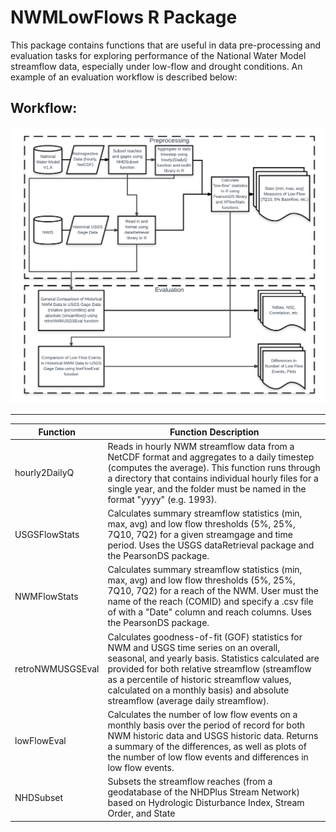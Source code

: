 # NWMLowFlows R Package

This package contains functions that are useful in data pre-processing and evaluation tasks for exploring performance of the National Water Model streamflow data, especially under low-flow and drought conditions. An example of an evaluation workflow is described below:

## Workflow:
![alt text](https://github.com/cahhansen/NWMLowFlows/blob/master/NWMLowFlows%20R%20Package%20WorkFlow.png "Workflow diagram")

***

Function | Function Description
-------- | --------------------
hourly2DailyQ | Reads in hourly NWM streamflow data from a NetCDF format and aggregates to a daily timestep (computes the average). This function runs through a directory that contains individual hourly files for a single year, and the folder must be named in the format "yyyy" (e.g. 1993).
USGSFlowStats | Calculates summary streamflow statistics (min, max, avg) and low flow thresholds (5%, 25%, 7Q10, 7Q2) for a given streamgage and time period. Uses the USGS dataRetrieval package and the PearsonDS package.
NWMFlowStats | Calculates summary streamflow statistics (min, max, avg) and low flow thresholds (5%, 25%, 7Q10, 7Q2) for a reach of the NWM. User must the name of the reach (COMID) and specify a .csv file of with a "Date" column and reach columns. Uses the PearsonDS package.
retroNWMUSGSEval | Calculates goodness-of-fit (GOF) statistics for NWM and USGS time series on an overall, seasonal, and yearly basis. Statistics calculated are provided for both relative streamflow (streamflow as a percentile of historic streamflow values, calculated on a monthly basis) and absolute streamflow (average daily streamflow).
lowFlowEval | Calculates the number of low flow events on a monthly basis over the period of record for both NWM historic data and USGS historic data. Returns a summary of the differences, as well as plots of the number of low flow events and differences in low flow events.
NHDSubset | Subsets the streamflow reaches (from a geodatabase of the NHDPlus Stream Network) based on Hydrologic Disturbance Index, Stream Order, and State